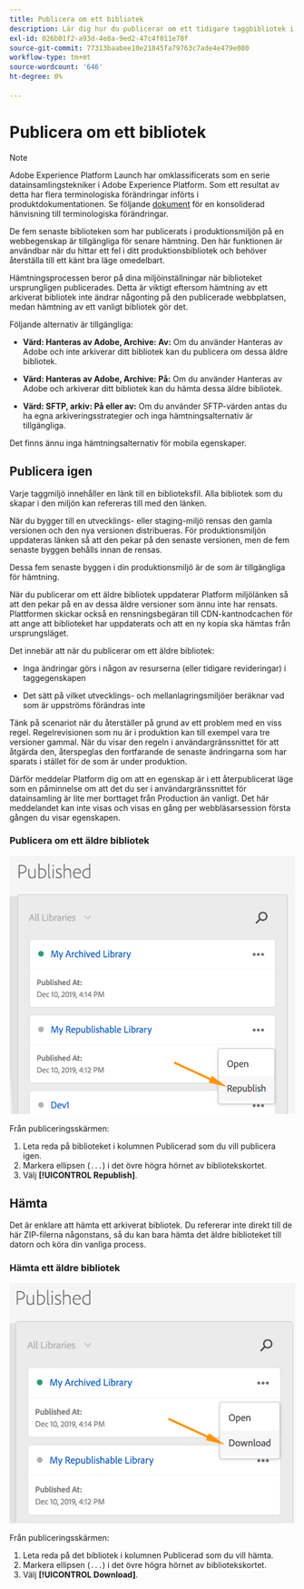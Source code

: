 ```yaml
---
title: Publicera om ett bibliotek
description: Lär dig hur du publicerar om ett tidigare taggbibliotek i Adobe Experience Platform.
exl-id: 026b01f2-a93d-4e8a-9ed2-47c4f011e70f
source-git-commit: 77313baabee10e21845fa79763c7ade4e479e080
workflow-type: tm+mt
source-wordcount: '646'
ht-degree: 0%

---
```


# Publicera om ett bibliotek

>[!NOTE]
>
>Adobe Experience Platform Launch har omklassificerats som en serie datainsamlingstekniker i Adobe Experience Platform. Som ett resultat av detta har flera terminologiska förändringar införts i produktdokumentationen. Se följande [dokument](../../term-updates.md) för en konsoliderad hänvisning till terminologiska förändringar.

De fem senaste biblioteken som har publicerats i produktionsmiljön på en webbegenskap är tillgängliga för senare hämtning. Den här funktionen är användbar när du hittar ett fel i ditt produktionsbibliotek och behöver återställa till ett känt bra läge omedelbart.

Hämtningsprocessen beror på dina miljöinställningar när biblioteket ursprungligen publicerades. Detta är viktigt eftersom hämtning av ett arkiverat bibliotek inte ändrar någonting på den publicerade webbplatsen, medan hämtning av ett vanligt bibliotek gör det.

Följande alternativ är tillgängliga:

* **Värd: Hanteras av Adobe, Archive: Av:** Om du använder Hanteras av Adobe och inte arkiverar ditt bibliotek kan du publicera om dessa äldre bibliotek.

* **Värd: Hanteras av Adobe, Archive: På:** Om du använder Hanteras av Adobe och arkiverar ditt bibliotek kan du hämta dessa äldre bibliotek.

* **Värd: SFTP, arkiv: På eller av:** Om du använder SFTP-värden antas du ha egna arkiveringsstrategier och inga hämtningsalternativ är tillgängliga.

Det finns ännu inga hämtningsalternativ för mobila egenskaper.

## Publicera igen

Varje taggmiljö innehåller en länk till en biblioteksfil. Alla bibliotek som du skapar i den miljön kan refereras till med den länken.

När du bygger till en utvecklings- eller staging-miljö rensas den gamla versionen och den nya versionen distribueras. För produktionsmiljön uppdateras länken så att den pekar på den senaste versionen, men de fem senaste byggen behålls innan de rensas.

Dessa fem senaste byggen i din produktionsmiljö är de som är tillgängliga för hämtning.

När du publicerar om ett äldre bibliotek uppdaterar Platform miljölänken så att den pekar på en av dessa äldre versioner som ännu inte har rensats.  Plattformen skickar också en rensningsbegäran till CDN-kantnodcachen för att ange att biblioteket har uppdaterats och att en ny kopia ska hämtas från ursprungsläget.

Det innebär att när du publicerar om ett äldre bibliotek:

* Inga ändringar görs i någon av resurserna (eller tidigare revideringar) i taggegenskapen

* Det sätt på vilket utvecklings- och mellanlagringsmiljöer beräknar vad som är uppströms förändras inte

Tänk på scenariot när du återställer på grund av ett problem med en viss regel. Regelrevisionen som nu är i produktion kan till exempel vara tre versioner gammal.  När du visar den regeln i användargränssnittet för att åtgärda den, återspeglas den fortfarande de senaste ändringarna som har sparats i stället för de som är under produktion.

Därför meddelar Platform dig om att en egenskap är i ett återpublicerat läge som en påminnelse om att det du ser i användargränssnittet för datainsamling är lite mer borttaget från Production än vanligt. Det här meddelandet kan inte visas och visas en gång per webbläsarsession första gången du visar egenskapen.

### Publicera om ett äldre bibliotek

![Publicera om ett bibliotek](images/retrieve_republish.png)

Från publiceringsskärmen:

1. Leta reda på biblioteket i kolumnen Publicerad som du vill publicera igen.
1. Markera ellipsen (`...`) i det övre högra hörnet av bibliotekskortet.
1. Välj **[!UICONTROL Republish]**.

## Hämta

Det är enklare att hämta ett arkiverat bibliotek. Du refererar inte direkt till de här ZIP-filerna någonstans, så du kan bara hämta det äldre biblioteket till datorn och köra din vanliga process.

### Hämta ett äldre bibliotek

![Hämta ett bibliotek](images/retrieve_download.png)

Från publiceringsskärmen:

1. Leta reda på det bibliotek i kolumnen Publicerad som du vill hämta.
1. Markera ellipsen (`...`) i det övre högra hörnet av bibliotekskortet.
1. Välj **[!UICONTROL Download]**.
